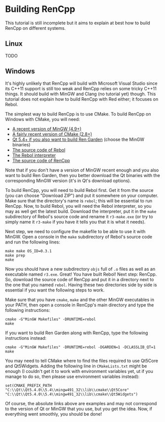 Building RenCpp
===============

This tutorial is still incomplete but it aims to explain at best how to build
RenCpp on different systems.

Linux
-----

TODO

Windows
-------

It's highly unlikely that RenCpp will build with Microsoft Visual Studio since its
C++11 support is still too weak and RenCpp relies on some tricky C++11 things. It
should build with MinGW and Clang (no tutorial yet) though. This tutorial does not
explain how to build RenCpp with Red either; it focuses on Rebol.

The simplest way to build RenCpp is to use CMake. To build RenCpp on Windows with
CMake, you will need:

* [A recent version of MinGW (4.9+)][1]
* [A fairly recent version of CMake (2.8+)][2]
* [Qt 5.4+ if you also want to build Ren Garden][3] (choose the MinGW binaries)
* [The source code of Rebol][4]
* [The Rebol interpreter][5]
* [The source code of RenCpp][6]

Note that if you don't have a version of MinGW recent enough and you also want to
build Ren Garden, then you better download the Qt binaries with the corresponding
MinGW version (it's in Qt's download options).

To build RenCpp, you will need to build Rebol first. Get it from the source (you
can choose "Download ZIP") and put it somewhere on your computer. Make sure that
the directory's name is `rebol`; this will be essential to run RenCpp. Now, to build
Rebol, you will need the Rebol interpreter, so you may as well get the latest build.
Download the interpreter, put it in the `make` subdirectory of Rebol's source code
and rename it `r3-make.exe` (or try to simply name it `r3-make` if you have it tells
you that it is what it needs).

Next step, we need to configure the makefile to be able to use it with MinGW. Open
a console in the `make` subdirectory of Rebol's source code and run the following
lines:

```
make make OS_ID=0.3.1
make prep
make
```

Now you should have a new subdirectory `objs` full of `.o` files as well as an
executable named `r3.exe`. Great! You have built Rebol! Next step: RenCpp. So,
download the source code of RenCpp and put it in a directory next to the one
that you named `rebol`. Having these two directories side by side is essential
if you want the following steps to work.

Make sure that you have `cmake`, `make` and the other MinGW executables in your
PATH, then open a console in RenCpp's main directory and type the following
instructions:

```
cmake -G"MinGW Makefiles" -DRUNTIME=rebol
make
```

If you want to build Ren Garden along with RenCpp, type the following instructions
instead:

```
cmake -G"MinGW Makefiles" -DRUNTIME=rebol -DGARDEN=1 -DCLASSLIB_QT=1
make
```

You may need to tell CMake where to find the files required to use Qt5Core and
Qt5Widgets. Adding the following line in `CMakeLists.txt` might be enough (I
couldn't get it to work with environment variables yet, ut if you manage to do
so, then please use environment variables instead):

```
set(CMAKE_PREFIX_PATH "C:\\Qt\\Qt5.4.0\\5.4\\mingw491_32\\lib\\cmake\\Qt5Core" "C:\\Qt\\Qt5.4.0\\5.4\\mingw491_32\\lib\\cmake\\Qt5Widgets")
```

Of course, the absolute links above are examples and may not correspond to the
version of Qt or MinGW that you use, but you get the idea. Now, if everything
went smoothly, you should be done!



[1]: http://www.cmake.org/download/
[2]: http://sourceforge.net/projects/mingw-w64/files/Toolchains%20targetting%20Win64/Personal%20Builds/mingw-builds/
[3]: http://www.qt.io/download-open-source/#section-1
[4]: https://github.com/rebol/rebol
[5]: http://rebolsource.net/
[6]: https://github.com/hostilefork/rencpp